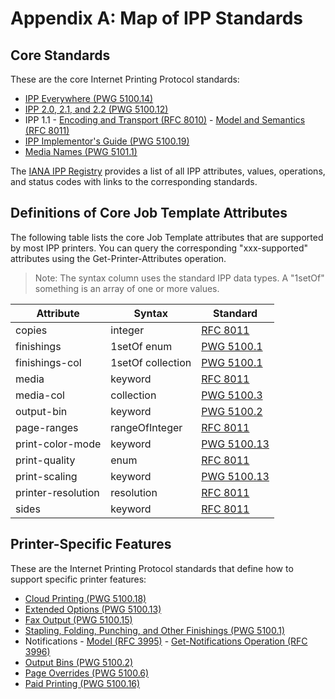 Appendix A: Map of IPP Standards
================================

Core Standards
--------------

These are the core Internet Printing Protocol standards:

- [IPP Everywhere (PWG 5100.14)](https://ftp.pwg.org/pub/pwg/candidates/cs-ippeve10-20130128-5100.14.pdf)
- [IPP 2.0, 2.1, and 2.2 (PWG 5100.12)](https://ftp.pwg.org/pub/pwg/standards/std-ipp20-20151030-5100.12.pdf)
- IPP 1.1 - [Encoding and Transport (RFC 8010)](https://tools.ietf.org/html/rfc8010) - [Model and Semantics (RFC 8011)](https://tools.ietf.org/html/rfc8011)
- [IPP Implementor's Guide (PWG 5100.19)](https://ftp.pwg.org/pub/pwg/candidates/cs-ippig20-20150821-5100.19.pdf)
- [Media Names (PWG 5101.1)](https://ftp.pwg.org/pub/pwg/candidates/cs-pwgmsn20-20130328-5101.1.pdf)

The [IANA IPP Registry](https://www.iana.org/assignments/ipp-registrations)
provides a list of all IPP attributes, values, operations, and status codes with
links to the corresponding standards.


Definitions of Core Job Template Attributes
-------------------------------------------

The following table lists the core Job Template attributes that are supported
by most IPP printers.  You can query the corresponding "xxx-supported"
attributes using the Get-Printer-Attributes operation.

> Note: The syntax column uses the standard IPP data types.  A "1setOf"
> something is an array of one or more values.

| Attribute          | Syntax            | Standard
|--------------------|-------------------|---------------------------------------------------------
| copies             | integer           | [RFC 8011](https://tools.ietf.org/html/rfc8011)
| finishings         | 1setOf enum       | [PWG 5100.1](https://ftp.pwg.org/pub/pwg/candidates/cs-ippfinishings21-20170217-5100.1.pdf)
| finishings-col     | 1setOf collection | [PWG 5100.1](https://ftp.pwg.org/pub/pwg/candidates/cs-ippfinishings21-20170217-5100.1.pdf)
| media              | keyword           | [RFC 8011](https://tools.ietf.org/html/rfc8011)
| media-col          | collection        | [PWG 5100.3](https://ftp.pwg.org/pub/pwg/candidates/cs-ippprodprint10-20010212-5100.3.pdf)
| output-bin         | keyword           | [PWG 5100.2](https://ftp.pwg.org/pub/pwg/candidates/cs-ippoutputbin10-20010207-5100.2.pdf)
| page-ranges        | rangeOfInteger    | [RFC 8011](https://tools.ietf.org/html/rfc8011)
| print-color-mode   | keyword           | [PWG 5100.13](https://ftp.pwg.org/pub/pwg/candidates/cs-ippjobprinterext3v10-20120727-5100.13.pdf)
| print-quality      | enum              | [RFC 8011](https://tools.ietf.org/html/rfc8011)
| print-scaling      | keyword           | [PWG 5100.13](https://ftp.pwg.org/pub/pwg/candidates/cs-ippjobprinterext3v10-20120727-5100.13.pdf)
| printer-resolution | resolution        | [RFC 8011](https://tools.ietf.org/html/rfc8011)
| sides              | keyword           | [RFC 8011](https://tools.ietf.org/html/rfc8011)


Printer-Specific Features
-------------------------

These are the Internet Printing Protocol standards that define how to support
specific printer features:

- [Cloud Printing (PWG 5100.18)](https://ftp.pwg.org/pub/pwg/candidates/cs-ippinfra10-20150619-5100.18.pdf)
- [Extended Options (PWG 5100.13)](https://ftp.pwg.org/pub/pwg/candidates/cs-ippjobprinterext3v10-20120727-5100.13.pdf)
- [Fax Output (PWG 5100.15)](https://ftp.pwg.org/pub/pwg/candidates/cs-ippfaxout10-20140618-5100.15.pdf)
- [Stapling, Folding, Punching, and Other Finishings (PWG 5100.1)](https://ftp.pwg.org/pub/pwg/candidates/cs-ippfinishings21-20170217-5100.1.pdf)
- Notifications - [Model (RFC 3995)](https://tools.ietf.org/html/rfc3995) - [Get-Notifications Operation (RFC 3996)](https://tools.ietf.org/html/rfc3996)
- [Output Bins (PWG 5100.2)](https://ftp.pwg.org/pub/pwg/candidates/cs-ippoutputbin10-20010207-5100.2.pdf)
- [Page Overrides (PWG 5100.6)](https://ftp.pwg.org/pub/pwg/candidates/cs-ipppageoverride10-20031031-5100.6.pdf)
- [Paid Printing (PWG 5100.16)](https://ftp.pwg.org/pub/pwg/candidates/cs-ipptrans10-20131108-5100.16.pdf)

